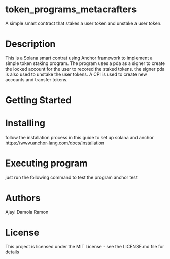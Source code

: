 # token_programs_metacrafters
A simple smart contract that stakes a user token and unstake a user token.
# Description

This is a Solana smart contrat using Anchor framework to implement a simple token staking program. The program uses a pda as a signer to create the locked account for the user to recored the staked tokens. the signer pda is also used to unstake the user tokens. A CPI is used to create new accounts and transfer tokens.
# Getting Started
# Installing

follow the installation process in this guide to set up solana and anchor https://www.anchor-lang.com/docs/installation
# Executing program

just run the following command to test the program 
anchor test

# Authors

Ajayi Damola Ramon
# License
This project is licensed under the MIT License - see the LICENSE.md file for details
